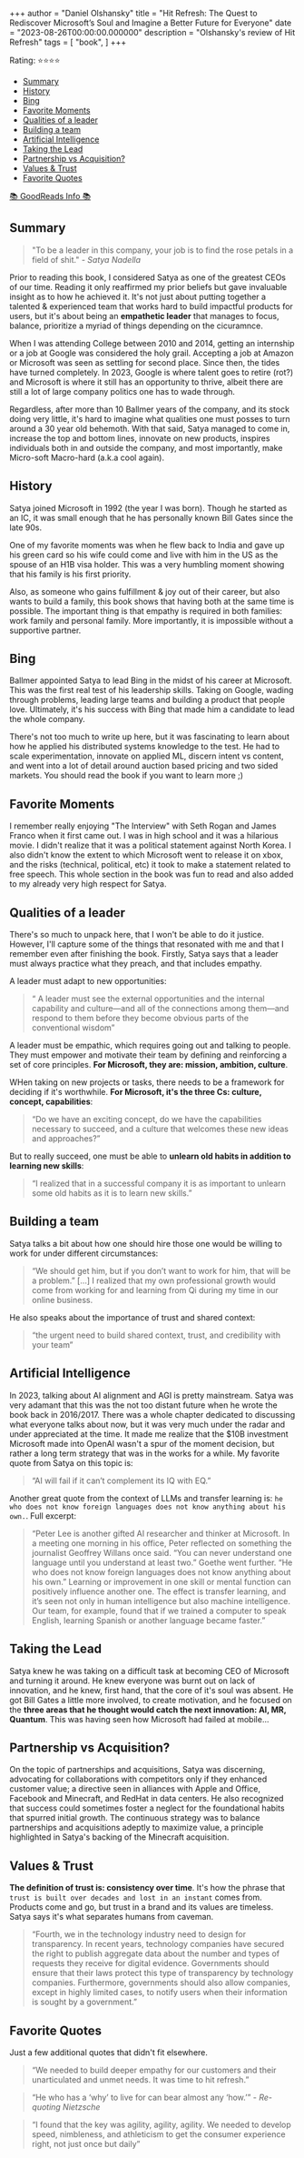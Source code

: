 +++
author = "Daniel Olshansky"
title = "Hit Refresh: The Quest to Rediscover Microsoft’s Soul and Imagine a Better Future for Everyone"
date = "2023-08-26T00:00:00.000000"
description = "Olshansky's review of Hit Refresh"
tags = [
    "book",
]
+++

Rating: ⭐⭐⭐⭐

- [Summary](#summary)
- [History](#history)
- [Bing](#bing)
- [Favorite Moments](#favorite-moments)
- [Qualities of a leader](#qualities-of-a-leader)
- [Building a team](#building-a-team)
- [Artificial Intelligence](#artificial-intelligence)
- [Taking the Lead](#taking-the-lead)
- [Partnership vs Acquisition?](#partnership-vs-acquisition)
- [Values \& Trust](#values--trust)
- [Favorite Quotes](#favorite-quotes)

[📚 GoodReads Info 📚](https://www.goodreads.com/book/show/30835567-hit-refresh)

## Summary

> "To be a leader in this company, your job is to find the rose petals in a field of shit."
> _- Satya Nadella_

Prior to reading this book, I considered Satya as one of the greatest CEOs of our time. Reading it only reaffirmed my prior beliefs but gave invaluable insight as to how he achieved it. It's not just about putting together a talented & experienced team that works hard to build impactful products for users, but it's about being an **empathetic leader** that manages to focus, balance, prioritize a myriad of things depending on the cicuramnce.

When I was attending College between 2010 and 2014, getting an internship or a job at Google was considered the holy grail. Accepting a job at Amazon or Microsoft was seen as settling for second place. Since then, the tides have turned completely. In 2023, Google is where talent goes to retire (rot?) and Microsoft is where it still has an opportunity to thrive, albeit there are still a lot of large company politics one has to wade through.

Regardless, after more than 10 Ballmer years of the company, and its stock doing very little, it's hard to imagine what qualities one must posses to turn around a 30 year old behemoth. With that said, Satya managed to come in, increase the top and bottom lines, innovate on new products, inspires individuals both in and outside the company, and most importantly, make Micro-soft Macro-hard (a.k.a cool again).

## History

Satya joined Microsoft in 1992 (the year I was born). Though he started as an IC, it was small enough that he has personally known Bill Gates since the late 90s.

One of my favorite moments was when he flew back to India and gave up his green card so his wife could come and live with him in the US as the spouse of an H1B visa holder. This was a very humbling moment showing that his family is his first priority.

Also, as someone who gains fulfillment & joy out of their career, but also wants to build a family, this book shows that having both at the same time is possible. The important thing is that empathy is required in both families: work family and personal family. More importantly, it is impossible without a supportive partner.

## Bing

Ballmer appointed Satya to lead Bing in the midst of his career at Microsoft. This was the first real test of his leadership skills. Taking on Google, wading through problems, leading large teams and building a product that people love. Ultimately, it's his success with Bing that made him a candidate to lead the whole company.

There's not too much to write up here, but it was fascinating to learn about how he applied his distributed systems knowledge to the test. He had to scale experimentation, innovate on applied ML, discern intent vs content, and went into a lot of detail around auction based pricing and two sided markets. You should read the book if you want to learn more ;)

## Favorite Moments

I remember really enjoying "The Interview" with Seth Rogan and James Franco when it first came out. I was in high school and it was a hilarious movie. I didn't realize that it was a political statement against North Korea. I also didn't know the extent to which Microsoft went to release it on xbox, and the risks (technical, political, etc) it took to make a statement related to free speech. This whole section in the book was fun to read and also added to my already very high respect for Satya.

## Qualities of a leader

There's so much to unpack here, that I won't be able to do it justice. However, I'll capture some of the things that resonated with me and that I remember even after finishing the book. Firstly, Satya says that a leader must always practice what they preach, and that includes empathy.

A leader must adapt to new opportunities:

> “ A leader must see the external opportunities and the internal capability and culture—and all of the connections among them—and respond to them before they become obvious parts of the conventional wisdom”

A leader must be empathic, which requires going out and talking to people. They must empower and motivate their team by defining and reinforcing a set of core principles. **For Microsoft, they are: mission, ambition, culture**.

WHen taking on new projects or tasks, there needs to be a framework for deciding if it's worthwhile. **For Microsoft, it's the three Cs: culture, concept, capabilities**:

> “Do we have an exciting concept, do we have the capabilities necessary to succeed, and a culture that welcomes these new ideas and approaches?”

But to really succeed, one must be able to **unlearn old habits in addition to learning new skills**:

> “I realized that in a successful company it is as important to unlearn some old habits as it is to learn new skills.”

## Building a team

Satya talks a bit about how one should hire those one would be willing to work for under different circumstances:

> “We should get him, but if you don’t want to work for him, that will be a problem.” [...] I realized that my own professional growth would come from working for and learning from Qi during my time in our online business.

He also speaks about the importance of trust and shared context:

> “the urgent need to build shared context, trust, and credibility with your team”

## Artificial Intelligence

In 2023, talking about AI alignment and AGI is pretty mainstream. Satya was very adamant that this was the not too distant future when he wrote the book back in 2016/2017. There was a whole chapter dedicated to discussing what everyone talks about now, but it was very much under the radar and under appreciated at the time. It made me realize that the $10B investment Microsoft made into OpenAI wasn't a spur of the moment decision, but rather a long term strategy that was in the works for a while. My favorite quote from Satya on this topic is:

> “AI will fail if it can’t complement its IQ with EQ.”

Another great quote from the context of LLMs and transfer learning is: `he who does not know foreign languages does not know anything about his own.`. Full excerpt:

> “Peter Lee is another gifted AI researcher and thinker at Microsoft. In a meeting one morning in his office, Peter reflected on something the journalist Geoffrey Willans once said. “You can never understand one language until you understand at least two.” Goethe went further. “He who does not know foreign languages does not know anything about his own.” Learning or improvement in one skill or mental function can positively influence another one. The effect is transfer learning, and it’s seen not only in human intelligence but also machine intelligence. Our team, for example, found that if we trained a computer to speak English, learning Spanish or another language became faster.”

## Taking the Lead

Satya knew he was taking on a difficult task at becoming CEO of Microsoft and turning it around. He knew everyone was burnt out on lack of innovation, and he knew, first hand, that the core of it's soul was absent. He got Bill Gates a little more involved, to create motivation, and he focused on the **three areas that he thought would catch the next innovation: AI, MR, Quantum**. This was having seen how Microsoft had failed at mobile...

## Partnership vs Acquisition?

On the topic of partnerships and acquisitions, Satya was discerning, advocating for collaborations with competitors only if they enhanced customer value; a directive seen in alliances with Apple and Office, Facebook and Minecraft, and RedHat in data centers. He also recognized that success could sometimes foster a neglect for the foundational habits that spurred initial growth. The continuous strategy was to balance partnerships and acquisitions adeptly to maximize value, a principle highlighted in Satya's backing of the Minecraft acquisition.

## Values & Trust

**The definition of trust is: consistency over time**. It's how the phrase that `trust is built over decades and lost in an instant` comes from. Products come and go, but trust in a brand and its values are timeless. Satya says it's what separates humans from caveman.

> “Fourth, we in the technology industry need to design for transparency. In recent years, technology companies have secured the right to publish aggregate data about the number and types of requests they receive for digital evidence. Governments should ensure that their laws protect this type of transparency by technology companies. Furthermore, governments should also allow companies, except in highly limited cases, to notify users when their information is sought by a government.”

## Favorite Quotes

Just a few additional quotes that didn't fit elsewhere.

> “We needed to build deeper empathy for our customers and their unarticulated and unmet needs. It was time to hit refresh.”

> “He who has a ‘why’ to live for can bear almost any ‘how.’” - _Re-quoting Nietzsche_

> “I found that the key was agility, agility, agility. We needed to develop speed, nimbleness, and athleticism to get the consumer experience right, not just once but daily”
